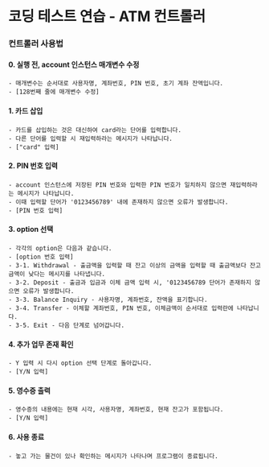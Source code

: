 # 코딩 테스트 연습 - ATM 컨트롤러

### 컨트롤러 사용법


#### 0. 실행 전, account 인스턴스 매개변수 수정
    - 매개변수는 순서대로 사용자명, 계좌번호, PIN 번호, 초기 계좌 잔액입니다.
    - [128번째 줄에 매개변수 수정]

#### 1. 카드 삽입
    - 카드를 삽입하는 것은 대신하여 card라는 단어를 입력합니다.
    - 다른 단어를 입력할 시 재입력하라는 메시지가 나타납니다.
    - ["card" 입력]

#### 2. PIN 번호 입력
    - account 인스턴스에 저장된 PIN 번호와 입력한 PIN 번호가 일치하지 않으면 재입력하라는 메시지가 나타납니다.
    - 이때 입력할 단어가 '0123456789' 내에 존재하지 않으면 오류가 발생합니다.
    - [PIN 번호 입력]

#### 3. option 선택
    - 각각의 option은 다음과 같습니다.
    - [option 번호 입력]
    - 3-1. Withdrawal - 출금액을 입력할 때 잔고 이상의 금액을 입력할 때 출금액보다 잔고 금액이 낮다는 메시지를 나타냅니다.
    - 3-2. Deposit - 출금과 입금과 이체 금액 입력 시, '0123456789 단어가 존재하지 않으면 오류가 발생합니다.
    - 3-3. Balance Inquiry - 사용자명, 계좌번호, 잔액을 표기합니다.
    - 3-4. Transfer - 이체할 계좌번호, PIN 번호, 이체금액이 순서대로 입력란에 나타납니다.
    - 3-5. Exit - 다음 단계로 넘어갑니다.

#### 4. 추가 업무 존재 확인
    - Y 입력 시 다시 option 선택 단계로 돌아갑니다.
    - [Y/N 입력]

#### 5. 영수증 출력
    - 영수증의 내용에는 현재 시각, 사용자명, 계좌번호, 현재 잔고가 포함됩니다.
    - [Y/N 입력]

#### 6. 사용 종료
    - 놓고 가는 물건이 있나 확인하는 메시지가 나타나며 프로그램이 종료됩니다.
